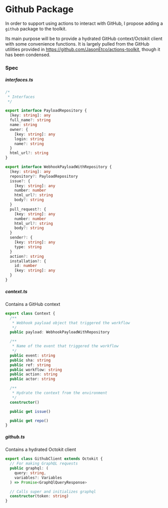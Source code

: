 # Github Package

In order to support using actions to interact with GitHub, I propose adding a `github` package to the toolkit.

Its main purpose will be to provide a hydrated GitHub context/Octokit client with some convenience functions. It is largely pulled from the GitHub utilities provided in https://github.com/JasonEtco/actions-toolkit, though it has been condensed.

### Spec

##### interfaces.ts

```ts
/*
 * Interfaces
 */

export interface PayloadRepository {
  [key: string]: any
  full_name?: string
  name: string
  owner: {
    [key: string]: any
    login: string
    name?: string
  }
  html_url?: string
}

export interface WebhookPayloadWithRepository {
  [key: string]: any
  repository?: PayloadRepository
  issue?: {
    [key: string]: any
    number: number
    html_url?: string
    body?: string
  }
  pull_request?: {
    [key: string]: any
    number: number
    html_url?: string
    body?: string
  }
  sender?: {
    [key: string]: any
    type: string
  }
  action?: string
  installation?: {
    id: number
    [key: string]: any
  }
}
```

##### context.ts

Contains a GitHub context

```ts
export class Context {
  /**
   * Webhook payload object that triggered the workflow
   */
  public payload: WebhookPayloadWithRepository

  /**
   * Name of the event that triggered the workflow
   */
  public event: string
  public sha: string
  public ref: string
  public workflow: string
  public action: string
  public actor: string

  /**
   * Hydrate the context from the environment
   */
  constructor()

  public get issue()

  public get repo()
}
```

##### github.ts

Contains a hydrated Octokit client

```ts
export class GithubClient extends Octokit {
  // For making GraphQL requests
  public graphql: (
    query: string,
    variables?: Variables
  ) => Promise<GraphQlQueryResponse>

  // Calls super and initializes graphql
  constructor(token: string)
}
```
